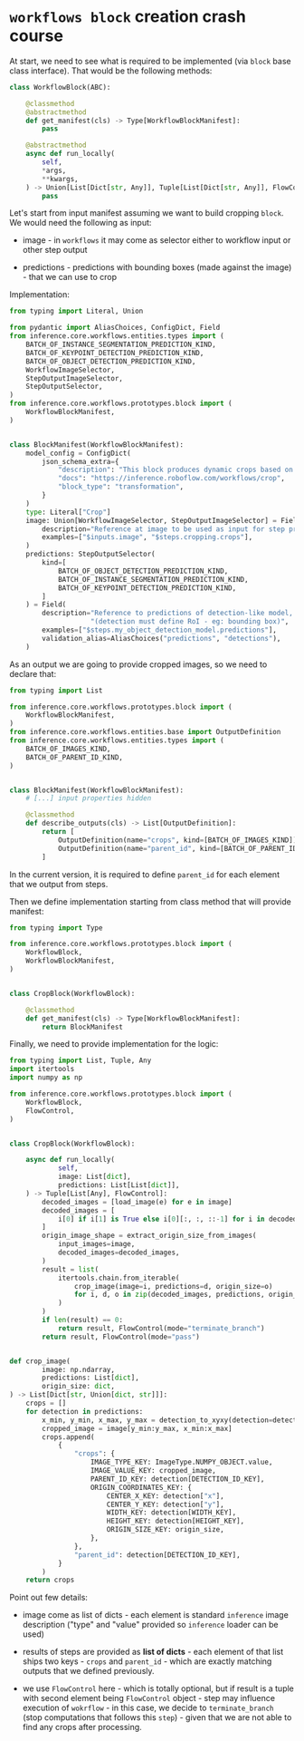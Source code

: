 # `workflows block` creation crash course

At start, we need to see what is required to be implemented (via `block` base class interface). That would
be the following methods:

```python
class WorkflowBlock(ABC):

    @classmethod
    @abstractmethod
    def get_manifest(cls) -> Type[WorkflowBlockManifest]:
        pass

    @abstractmethod
    async def run_locally(
        self,
        *args,
        **kwargs,
    ) -> Union[List[Dict[str, Any]], Tuple[List[Dict[str, Any]], FlowControl]]:
        pass
```

Let's start from input manifest assuming we want to build cropping `block`. We would need the following as
input:

- image - in `workflows` it may come as selector either to workflow input or other step output

- predictions - predictions with bounding boxes (made against the image) - that we can use to crop

Implementation:

```python
from typing import Literal, Union

from pydantic import AliasChoices, ConfigDict, Field
from inference.core.workflows.entities.types import (
    BATCH_OF_INSTANCE_SEGMENTATION_PREDICTION_KIND,
    BATCH_OF_KEYPOINT_DETECTION_PREDICTION_KIND,
    BATCH_OF_OBJECT_DETECTION_PREDICTION_KIND,
    WorkflowImageSelector,
    StepOutputImageSelector,
    StepOutputSelector,
)
from inference.core.workflows.prototypes.block import (
    WorkflowBlockManifest,
)


class BlockManifest(WorkflowBlockManifest):
    model_config = ConfigDict(
        json_schema_extra={
            "description": "This block produces dynamic crops based on detections from detections-based model.",
            "docs": "https://inference.roboflow.com/workflows/crop",
            "block_type": "transformation",
        }
    )
    type: Literal["Crop"]
    image: Union[WorkflowImageSelector, StepOutputImageSelector] = Field(
        description="Reference at image to be used as input for step processing",
        examples=["$inputs.image", "$steps.cropping.crops"],
    )
    predictions: StepOutputSelector(
        kind=[
            BATCH_OF_OBJECT_DETECTION_PREDICTION_KIND,
            BATCH_OF_INSTANCE_SEGMENTATION_PREDICTION_KIND,
            BATCH_OF_KEYPOINT_DETECTION_PREDICTION_KIND,
        ]
    ) = Field(
        description="Reference to predictions of detection-like model, that can be based of cropping "
                    "(detection must define RoI - eg: bounding box)",
        examples=["$steps.my_object_detection_model.predictions"],
        validation_alias=AliasChoices("predictions", "detections"),
    )
```

As an output we are going to provide cropped images, so we need to declare that:

```python
from typing import List

from inference.core.workflows.prototypes.block import (
    WorkflowBlockManifest,
)
from inference.core.workflows.entities.base import OutputDefinition
from inference.core.workflows.entities.types import (
    BATCH_OF_IMAGES_KIND,
    BATCH_OF_PARENT_ID_KIND,
)


class BlockManifest(WorkflowBlockManifest):
    # [...] input properties hidden

    @classmethod
    def describe_outputs(cls) -> List[OutputDefinition]:
        return [
            OutputDefinition(name="crops", kind=[BATCH_OF_IMAGES_KIND]),
            OutputDefinition(name="parent_id", kind=[BATCH_OF_PARENT_ID_KIND]),
        ]
```
In the current version, it is required to define `parent_id` for each element that we output from steps.

Then we define implementation starting from class method that will provide manifest:

```python
from typing import Type

from inference.core.workflows.prototypes.block import (
    WorkflowBlock,
    WorkflowBlockManifest,
)


class CropBlock(WorkflowBlock):

    @classmethod
    def get_manifest(cls) -> Type[WorkflowBlockManifest]:
        return BlockManifest
```

Finally, we need to provide implementation for the logic:

```python
from typing import List, Tuple, Any
import itertools
import numpy as np

from inference.core.workflows.prototypes.block import (
    WorkflowBlock,
    FlowControl,
)


class CropBlock(WorkflowBlock):

    async def run_locally(
            self,
            image: List[dict],
            predictions: List[List[dict]],
    ) -> Tuple[List[Any], FlowControl]:
        decoded_images = [load_image(e) for e in image]
        decoded_images = [
            i[0] if i[1] is True else i[0][:, :, ::-1] for i in decoded_images
        ]
        origin_image_shape = extract_origin_size_from_images(
            input_images=image,
            decoded_images=decoded_images,
        )
        result = list(
            itertools.chain.from_iterable(
                crop_image(image=i, predictions=d, origin_size=o)
                for i, d, o in zip(decoded_images, predictions, origin_image_shape)
            )
        )
        if len(result) == 0:
            return result, FlowControl(mode="terminate_branch")
        return result, FlowControl(mode="pass")


def crop_image(
        image: np.ndarray,
        predictions: List[dict],
        origin_size: dict,
) -> List[Dict[str, Union[dict, str]]]:
    crops = []
    for detection in predictions:
        x_min, y_min, x_max, y_max = detection_to_xyxy(detection=detection)
        cropped_image = image[y_min:y_max, x_min:x_max]
        crops.append(
            {
                "crops": {
                    IMAGE_TYPE_KEY: ImageType.NUMPY_OBJECT.value,
                    IMAGE_VALUE_KEY: cropped_image,
                    PARENT_ID_KEY: detection[DETECTION_ID_KEY],
                    ORIGIN_COORDINATES_KEY: {
                        CENTER_X_KEY: detection["x"],
                        CENTER_Y_KEY: detection["y"],
                        WIDTH_KEY: detection[WIDTH_KEY],
                        HEIGHT_KEY: detection[HEIGHT_KEY],
                        ORIGIN_SIZE_KEY: origin_size,
                    },
                },
                "parent_id": detection[DETECTION_ID_KEY],
            }
        )
    return crops
```

Point out few details:
- image come as list of dicts - each element is standard `inference` image description ("type" and "value" provided
so `inference` loader can be used)

- results of steps are provided as **list of dicts** - each element of that list ships two keys - `crops` 
and `parent_id` - which are exactly matching outputs that we defined previously.

- we use `FlowControl` here - which is totally optional, but if result is a tuple with second element being
`FlowControl` object - step may influence execution of `wokrflow` - in this case, we decide to `terminate_branch`
(stop computations that follows this `step`) - given that we are not able to find any crops after processing.